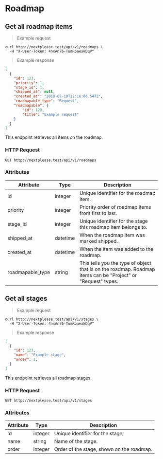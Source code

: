 # Roadmap

## Get all roadmap items

> Example request

```shell
curl http://nextplease.test/api/v1/roadmaps \
  -H "X-User-Token: 4nxAn76-TumRoaexkDqV"
```

> Example response

```json
[
  {
    "id": 123,
    "priority": 1,
    "stage_id": 1,
    "shipped_at": null,
    "created_at": "2018-08-10T22:16:06.547Z",
    "roadmapable_type": "Request",
    "roadmapable": {
        "id": 123,
        "title": "Example request"
    }
  }
]
```

This endpoint retrieves all items on the roadmap.

### HTTP Request

`GET http://nextplease.test/api/v1/roadmaps`

### Attributes

Attribute | Type | Description
--------- | ------- | -----------
id | integer | Unique identifier for the roadmap item.
priority | integer | Priority order of roadmap items from first to last.
stage_id | integer | Unique identifier for the stage this roadmap item belongs to.
shipped_at | datetime | When the roadmap item was marked shipped.
created_at | datetime | When the item was added to the roadmap.
roadmapable_type | string | This tells you the type of object that is on the roadmap. Roadmap items can be "Project" or "Request" types.

## Get all stages

> Example request

```shell
curl http://nextplease.test/api/v1/stages \
  -H "X-User-Token: 4nxAn76-TumRoaexkDqV"
```

> Example response

```json
[
  {
    "id": 123,
    "name": "Example stage",
    "order": 1,
  }
]
```

This endpoint retrieves all roadmap stages.

### HTTP Request

`GET http://nextplease.test/api/v1/stages`

### Attributes

Attribute | Type | Description
--------- | ------- | -----------
id | integer | Unique identifier for the stage.
name | string | Name of the stage.
order | integer | Order of the stage, shown on the roadmap.

